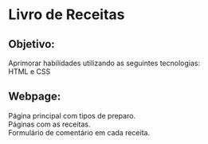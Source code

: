 # Livro de Receitas
## Objetivo:
Aprimorar  habilidades utilizando as seguintes tecnologias:<br>
HTML e CSS 

## Webpage: <br>
<p> Página principal com tipos de preparo. <br>
Páginas com as receitas.<br>
Formulário de comentário em cada receita.
</p>

